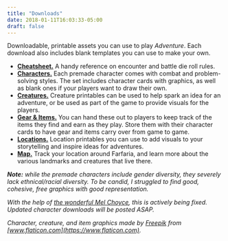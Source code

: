 ```yaml
---
title: "Downloads"
date: 2018-01-11T16:03:33-05:00
draft: false
---
```


Downloadable, printable assets you can use to play *Adventure*. Each download also includes blank templates you can use to make your own.

- **[Cheatsheet.](/downloads/cheatsheet.pdf)** A handy reference on encounter and battle die roll rules.
- **[Characters.](/downloads/characters.pdf)** Each premade character comes with combat and problem-solving styles. The set includes character cards with graphics, as well as blank ones if your players want to draw their own.
- **[Creatures.](/downloads/creatures.pdf)** Creature printables can be used to help spark an idea for an adventure, or be used as part of the game to provide visuals for the players.
- **[Gear & Items.](/downloads/items.pdf)** You can hand these out to players to keep track of the items they find and earn as they play. Store them with their character cards to have gear and items carry over from game to game.
- **[Locations.](/downloads/locations.pdf)** Location printables you can use to add visuals to your storytelling and inspire ideas for adventures.
- **[Map.](/downloads/map.pdf)** Track your location around Farfaria, and learn more about the various landmarks and creatures that live there.

*__Note:__ while the premade characters include gender diversity, they severely lack ethnical/racial diversity. To be candid, I struggled to find good, cohesive, free graphics with good representation.*

*With the help of [the wonderful Mel Choyce](https://melchoyce.design/), this is actively being fixed. Updated character downloads will be posted ASAP.*

*Character, creature, and item graphics made by [Freepik](https://www.flaticon.com/authors/freepik) from [www.flaticon.com](https://www.flaticon.com).*